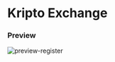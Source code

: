 # Kripto Exchange 


### Preview
![preview-register](https://user-images.githubusercontent.com/75077747/169092886-24123d8b-7908-4cfe-9248-2b995d4a6ab1.png)
